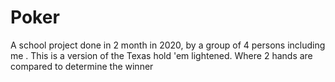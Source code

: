 # Poker
A school project done in 2 month in 2020, by a group of 4 persons including me . This is a version of the Texas hold 'em lightened. Where 2 hands are compared to determine the winner
